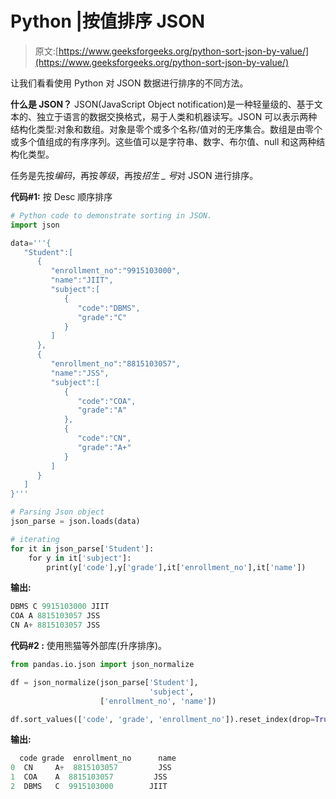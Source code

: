 # Python |按值排序 JSON

> 原文:[https://www.geeksforgeeks.org/python-sort-json-by-value/](https://www.geeksforgeeks.org/python-sort-json-by-value/)

让我们看看使用 Python 对 JSON 数据进行排序的不同方法。

**什么是 JSON？**
JSON(JavaScript Object notification)是一种轻量级的、基于文本的、独立于语言的数据交换格式，易于人类和机器读写。JSON 可以表示两种结构化类型:对象和数组。对象是零个或多个名称/值对的无序集合。数组是由零个或多个值组成的有序序列。这些值可以是字符串、数字、布尔值、null 和这两种结构化类型。

任务是先按*编码*，再按*等级*，再按*招生 _ 号*对 JSON 进行排序。

**代码#1:** 按 Desc 顺序排序

```py
# Python code to demonstrate sorting in JSON.
import json

data='''{  
   "Student":[  
      {  
         "enrollment_no":"9915103000",
         "name":"JIIT",
         "subject":[  
            {  
               "code":"DBMS",
               "grade":"C"
            }
         ]
      },
      {  
         "enrollment_no":"8815103057",
         "name":"JSS",
         "subject":[  
            {  
               "code":"COA",
               "grade":"A"
            },
            {  
               "code":"CN",
               "grade":"A+"
            }
         ]
      }
   ]
}'''

# Parsing Json object
json_parse = json.loads(data)

# iterating 
for it in json_parse['Student']:
    for y in it['subject']:
        print(y['code'],y['grade'],it['enrollment_no'],it['name'])
```

**输出:**

```py
DBMS C 9915103000 JIIT
COA A 8815103057 JSS
CN A+ 8815103057 JSS
```

**代码#2 :** 使用熊猫等外部库(升序排序)。

```py
from pandas.io.json import json_normalize

df = json_normalize(json_parse['Student'],
                               'subject', 
                    ['enrollment_no', 'name'])

df.sort_values(['code', 'grade', 'enrollment_no']).reset_index(drop=True)
```

**输出:**

```py
  code grade  enrollment_no      name
0  CN     A+  8815103057         JSS
1  COA    A  8815103057         JSS
2  DBMS   C  9915103000        JIIT
```